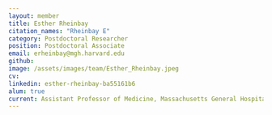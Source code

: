 ```yaml
---
layout: member
title: Esther Rheinbay
citation_names: "Rheinbay E"
category: Postdoctoral Researcher
position: Postdoctoral Associate
email: erheinbay@mgh.harvard.edu
github: 
image: /assets/images/team/Esther_Rheinbay.jpeg
cv:
linkedin: esther-rheinbay-ba55161b6
alum: true
current: Assistant Professor of Medicine, Massachusetts General Hospital Cancer Center and Harvard Medical School
---
```


